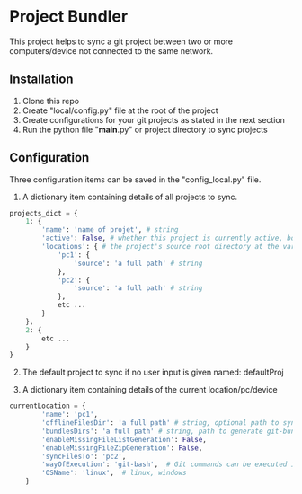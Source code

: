 # Project Bundler

This project helps to sync a git project between two or more computers/device not connected to the same network.

## Installation

1. Clone this repo
2. Create "local/config.py" file at the root of the project
3. Create configurations for your git projects as stated in the next section
4. Run the python file "__main__.py" or project directory to sync projects

## Configuration

Three configuration items can be saved in the "config_local.py" file.

1. A dictionary item containing details of all projects to sync.

```python
projects_dict = {
    1: {
        'name': 'name of projet', # string
        'active': False, # whether this project is currently active, boolean
        'locations': { # the project's source root directory at the various locations/pcs/devices
            'pc1': {
                'source': 'a full path' # string
            },
            'pc2': {
                'source': 'a full path' # string
            },
            etc ...
        }
    },
    2: {
        etc ...
    }
}
```

2. The default project to sync if no user input is given named: defaultProj

3. A dictionary item containing details of the current location/pc/device

```python
currentLocation = {
        'name': 'pc1',
        'offlineFilesDir': 'a full path' # string, optional path to sync non-git files between devices
        'bundlesDirs': 'a full path' # string, path to generate git-bundle files to, and pull bundle files from
        'enableMissingFileListGeneration': False,
        'enableMissingFileZipGeneration': False,
        'syncFilesTo': 'pc2',
        'wayOfExecution': 'git-bash',  # Git commands can be executed in 4 ways: direct, bash, powershell, git-bash (for windows)
        'OSName': 'linux',  # linux, windows
    }
```
